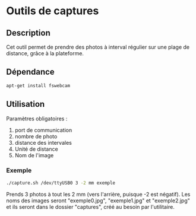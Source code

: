 # Outils de captures

## Description
Cet outil permet de prendre des photos à interval régulier sur une plage de distance, grâce à la plateforme.

## Dépendance
```bash
apt-get install fswebcam
```

## Utilisation
Paramètres obligatoires :
1. port de communication
2. nombre de photo
3. distance des intervales
4. Unité de distance
5. Nom de l'image
### Exemple
```bash
./capture.sh /dev/ttyUSB0 3 -2 mm exemple
```
Prends 3 photos à tout les 2 mm (vers l'arrière, puisque -2 est négatif). Les noms des images seront "exemple0.jpg", "exemple1.jpg" et "exemple2.jpg" et ils seront dans le dossier "captures", créé au besoin par l'utilitaire.
